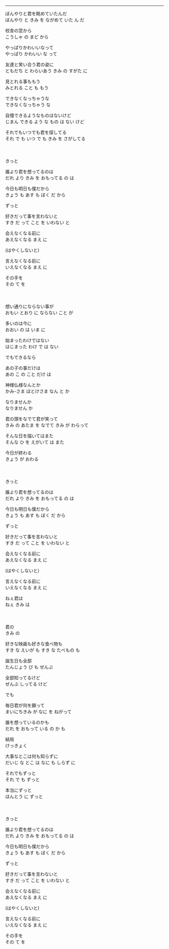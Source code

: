 
---
ぼんやりと君を眺めていたんだ\
ぼんやり と きみ を ながめて いた ん だ

校舎の窓から\
こうしゃ の まど から

やっぱりかわいいなって\
やっぱり かわいい な って

友達と笑い合う君の姿に\
ともだち と わらいあう きみ の すがた に

見とれる事ももう\
みとれる こと も もう

できなくなっちゃうな\
できなくなっちゃう な

自慢できるようなものはないけど\
じまん できる よう な もの は ない けど

それでもいつでも君を探してる\
 それ で も いつ で も きみ を さがしてる
\
\
\
\
きっと

誰より君を想ってるのは\
だれ より きみ を おもってる の は

今日も明日も僕だから\
きょう も あす も ぼく だ から

ずっと

好きだって事を言わないと\
すき だ って こと を いわない と

会えなくなる前に\
あえなくなる まえ に

(はやくしないと)

言えなくなる前に\
いえなくなる まえ に

その手を\
その て を
\
\
\
\
想い通りにならない事が\
おもい とおり に ならない こと が

多いのは今に\
おおい の は いま に

始まったわけではない\
はじまった わけ で は ない

でもできるなら

あの子の事だけは\
あの こ の こと だけ は

神様仏様なんとか\
かみ-さま ほとけさま なん と か

なりませんか\
なりません か

君の頭をなでて君が笑って\
きみ の あたま を なでて きみ が わらって

そんな日を描いてはまた\
そんな ひ を えがいて は また

今日が終わる\
きょう が おわる
\
\
\
\
きっと

誰より君を想ってるのは\
だれ より きみ を おもってる の は

今日も明日も僕だから\
きょう も あす も ぼく だ から

ずっと

好きだって事を言わないと\
すき だ って こと を いわない と

会えなくなる前に\
あえなくなる まえ に

(はやくしないと)

言えなくなる前に\
いえなくなる まえ に

ねぇ君は\
ねぇ きみ は
\
\
\
\
君の\
きみ の

好きな映画も好きな食べ物も\
すき な えいが も すき な たべもの も

誕生日も全部\
たんじょう び も ぜんぶ

全部知ってるけど\
ぜんぶ しってる けど

でも

毎日君が何を願って\
まいにちきみ が なに を ねがって

誰を想っているのかも\
だれ を おもって いる の か も

結局\
けっきょく

大事なとこは何も知らずに\
だいじ な とこ は なに も しらず に

それでもずっと\
それ で も ずっと

本当にずっと\
ほんとう に ずっと
\
\
\
\
きっと

誰より君を想ってるのは\
だれ より きみ を おもってる の は

今日も明日も僕だから\
きょう も あす も ぼく だ から

ずっと

好きだって事を言わないと\
すき だ って こと を いわない と

会えなくなる前に\
あえなくなる まえ に

(はやくしないと)

言えなくなる前に\
いえなくなる まえ に

その手を\
その て を